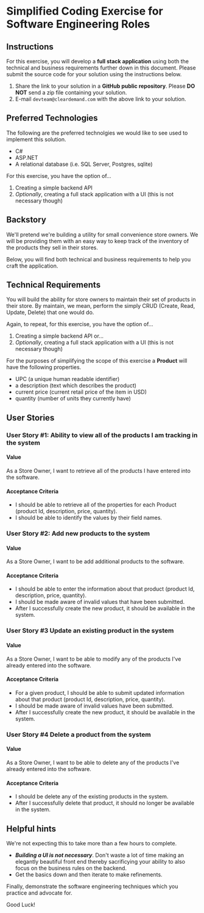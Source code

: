 # Simplified Coding Exercise for Software Engineering Roles

## Instructions

For this exercise, you will develop a **full stack application** using both the technical and business requirements further down in this document. Please submit the source code for your solution using the instructions below.

1. Share the link to your solution in a **GitHub public repository**.  Please **DO NOT** send a zip file containing your solution.
1. E-mail `devteam@cleardemand.com` with the above link to your solution.

## Preferred Technologies

The following are the preferred technolgies we would like to see used to implement this solution.

* C#
* ASP.NET
* A relational database (i.e. SQL Server, Postgres, sqlite)

For this exercise, you have the option of...
1. Creating a simple backend API
1. _Optionally_, creating a full stack application with a UI (this is not necessary though)

## Backstory

We'll pretend we're building a utility for small convenience store owners.  We will be providing them with an easy way to keep track of the inventory of the products they sell in their stores. 

Below, you will find both technical and business requirements to help you craft the application.

## Technical Requirements

You will build the ability for store owners to maintain their set of products in their store.  By maintain, we mean, perform the simply CRUD (Create, Read, Update, Delete) that one would do.

Again, to repeat, for this exercise, you have the option of...
1. Creating a simple backend API or...
1. _Optionally_, creating a full stack application with a UI (this is not necessary though)

For the purposes of simplifying the scope of this exercise a **Product** will have the following properties.
  * UPC (a unique human readable identifier)
  * a description (text which describes the product)
  * current price (current retail price of the item in USD)
  * quantity (number of units they currently have)

## User Stories

### User Story #1: Ability to view all of the products I am tracking in the system

#### Value

As a Store Owner, I want to retrieve all of the products I have entered into the software.

#### Acceptance Criteria

* I should be able to retrieve all of the properties for each Product (product Id, description, price, quantity).
* I should be able to identify the values by their field names.

### User Story #2: Add new products to the system

#### Value

As a Store Owner, I want to be add additional products to the software.

#### Acceptance Criteria

* I should be able to enter the information about that product (product Id, description, price, quantity).
* I should be made aware of invalid values that have been submitted.
* After I successfully create the new product, it should be available in the system.

### User Story #3 Update an existing product in the system

#### Value

As a Store Owner, I want to be able to modify any of the products I've already entered into the software.

#### Acceptance Criteria

* For a given product, I should be able to submit updated information about that product (product Id, description, price, quantity).
* I should be made aware of invalid values have been submitted.
* After I successfully create the new product, it should be available in the system.

### User Story #4 Delete a product from the system

#### Value

As a Store Owner, I want to be able to delete any of the products I've already entered into the software.

#### Acceptance Criteria
* I should be delete any of the existing products in the system.
* After I successfully delete that product, it should no longer be available in the system.

## Helpful hints

We're not expecting this to take more than a few hours to complete.
* _**Building a UI is not necessary**_.  Don't waste a lot of time making an elegantly beautiful front end thereby sacrificying your ability to also focus on the business rules on the backend.
* Get the basics down and then iterate to make refinements.

Finally, demonstrate the software engineering techniques which you practice and advocate for.

Good Luck!
